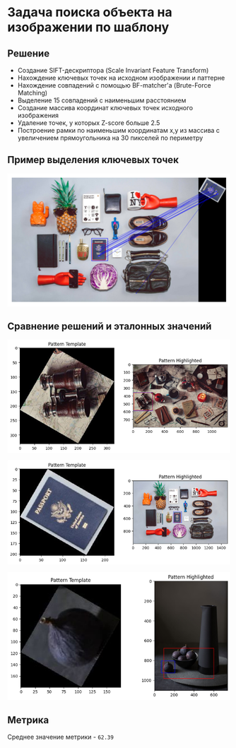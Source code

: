 #  Задача поиска объекта на изображении по шаблону

## Решение
* Создание SIFT-дескриптора (Scale Invariant Feature Transform)
* Нахождение ключевых точек на исходном изображении и паттерне
* Нахождение совпадений с помощью BF-matcher'а (Brute-Force Matching)
* Выделение 15 совпадений с наименьшим расстоянием
* Создание массива координат ключевых точек исходного изображения
* Удаление точек, у которых Z-score больше 2.5
* Построение рамки по наименьшим координатам x,y из массива с увеличением прямоугольника на 30 пикселей по периметру

## Пример выделения ключевых точек
![img_3.png](img_3.png)

## Сравнение решений и эталонных значений
![img_2.png](img_2.png)

![img_1.png](img_1.png)

![img.png](img.png)

## Метрикa
Среднее значение метрики - `62.39`


